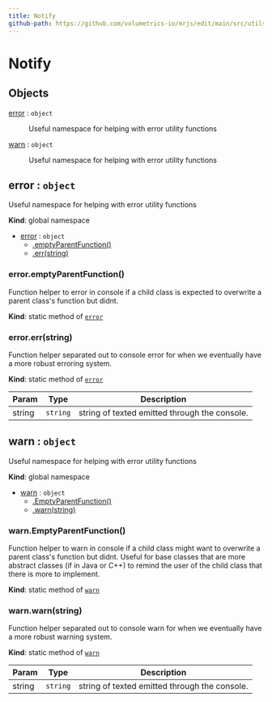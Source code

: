 ```yaml
---
title: Notify
github-path: https://github.com/volumetrics-io/mrjs/edit/main/src/utils/Notify.js
---
```

# Notify

## Objects

<dl>
<dt><a href="#error">error</a> : <code>object</code></dt>
<dd><p>Useful namespace for helping with error utility functions</p>
</dd>
<dt><a href="#warn">warn</a> : <code>object</code></dt>
<dd><p>Useful namespace for helping with error utility functions</p>
</dd>
</dl>

<a name="error"></a>

## error : <code>object</code>
Useful namespace for helping with error utility functions

**Kind**: global namespace  

* [error](#error) : <code>object</code>
    * [.emptyParentFunction()](#error.emptyParentFunction)
    * [.err(string)](#error.err)

<a name="error.emptyParentFunction"></a>

### error.emptyParentFunction()
Function helper to error in console if a child class is expected to overwrite a parent
class's function but didnt.

**Kind**: static method of [<code>error</code>](#error)  
<a name="error.err"></a>

### error.err(string)
Function helper separated out to console error for when we eventually have a more robust
erroring system.

**Kind**: static method of [<code>error</code>](#error)  

| Param | Type | Description |
| --- | --- | --- |
| string | <code>string</code> | string of texted emitted through the console. |

<a name="warn"></a>

## warn : <code>object</code>
Useful namespace for helping with error utility functions

**Kind**: global namespace  

* [warn](#warn) : <code>object</code>
    * [.EmptyParentFunction()](#warn.EmptyParentFunction)
    * [.warn(string)](#warn.warn)

<a name="warn.EmptyParentFunction"></a>

### warn.EmptyParentFunction()
Function helper to warn in console if a child class might want to overwrite a parent
class's function but didnt. Useful for base classes that are more abstract classes (if in Java or C++)
to remind the user of the child class that there is more to implement.

**Kind**: static method of [<code>warn</code>](#warn)  
<a name="warn.warn"></a>

### warn.warn(string)
Function helper separated out to console warn for when we eventually have a more robust
warning system.

**Kind**: static method of [<code>warn</code>](#warn)  

| Param | Type | Description |
| --- | --- | --- |
| string | <code>string</code> | string of texted emitted through the console. |

